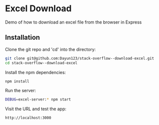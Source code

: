# Excel Download

Demo of how to download an excel file from the browser in Express

## Installation

Clone the git repo and 'cd' into the directory:

```bash
git clone git@github.com:Dayun123/stack-overflow--download-excel.git
cd stack-overflow--download-excel
```
Install the npm dependencies:

```bash
npm install
```
Run the server:

```bash
DEBUG=excel-server:* npm start
```

Visit the URL and test the app:

```bash
http://localhost:3000
```
